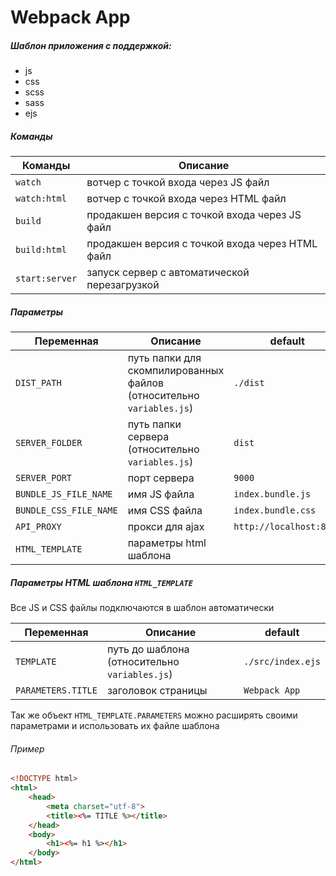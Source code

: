 # Webpack App

##### Шаблон приложения с поддержкой:
- js
- css
- scss
- sass
- ejs

##### Команды
| Команды | Описание | 
|----------------|---------|
| `watch` | вотчер с точкой входа через JS файл |
| `watch:html` | вотчер с точкой входа через HTML файл |
| `build` | продакшен версия с точкой входа через JS файл |
| `build:html` | продакшен версия с точкой входа через HTML файл |
| `start:server` | запуск сервер с автоматической перезагрузкой |

##### Параметры
| Переменная | Описание | default |
|----------------|---------|---------|
| `DIST_PATH` | путь папки для скомпилированных файлов (относительно `variables.js`)|`./dist`|
| `SERVER_FOLDER` | путь папки сервера (относительно `variables.js`)|`dist`|
| `SERVER_PORT` | порт сервера |`9000`|
| `BUNDLE_JS_FILE_NAME` | имя JS файла | `index.bundle.js` |
| `BUNDLE_CSS_FILE_NAME` | имя CSS файла | `index.bundle.css` |
| `API_PROXY` | прокси для ajax | `http://localhost:8080` |
| `HTML_TEMPLATE` | параметры html шаблона | 

##### Параметры HTML шаблона `HTML_TEMPLATE`

Все JS и CSS файлы подключаются в шаблон автоматически

| Переменная | Описание | default |
|----------------|---------|---------|
| `TEMPLATE` | путь до шаблона (относительно `variables.js`) | `./src/index.ejs` |
| `PARAMETERS.TITLE` | заголовок страницы | `Webpack App` |

Так же объект `HTML_TEMPLATE.PARAMETERS` можно расширять своими параметрами и использовать их файле шаблона

###### Пример

```html
<!DOCTYPE html>
<html>
    <head>
        <meta charset="utf-8">
        <title><%= TITLE %></title>
    </head>
    <body>
        <h1><%= h1 %></h1>
    </body>
</html>
```





